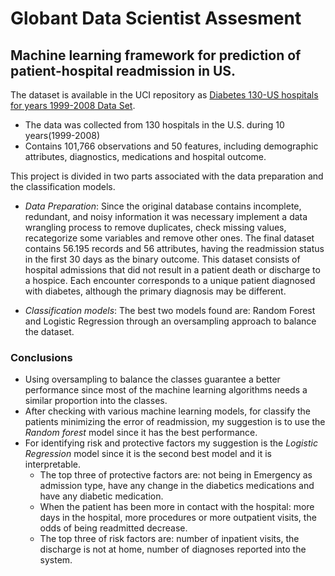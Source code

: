 # Globant Data Scientist Assesment

## Machine learning framework for prediction of patient-hospital readmission in US.

The dataset is available in the UCI repository as [Diabetes 130-US hospitals for years 1999-2008 Data Set](https://archive.ics.uci.edu/ml/datasets/Diabetes+130-US+hospitals+for+years+1999-2008#). 

- The data was collected from 130 hospitals in the U.S. during 10 years(1999-2008)
- Contains 101,766 observations and 50 features, including demographic attributes, diagnostics, medications and hospital outcome.

This project is divided in two parts associated with the data preparation and the classification models. 
- *Data Preparation*:
Since the original database contains incomplete, redundant, and noisy information it was necessary implement a data wrangling process to remove duplicates, check missing values, recategorize some variables and remove other ones. The final dataset contains 56.195 records and 56 attributes, having the readmission status in the first 30 days as the binary outcome. This dataset consists of hospital admissions that did not result in a patient death or discharge to a hospice. Each encounter corresponds to a unique patient diagnosed with diabetes, although the primary diagnosis may be different.

- *Classification models*:
The best two models found are: Random Forest and Logistic Regression through an oversampling approach to balance the dataset.

### Conclusions

* Using oversampling to balance the classes guarantee a better performance since most of the machine learning algorithms needs a similar proportion into the classes.
* After checking with various machine learning models, for classify the patients minimizing the error of readmission, my suggestion is to use the *Random forest* model since it has the best performance.
* For identifying risk and protective factors my suggestion is the *Logistic Regression* model since it is the second best model and it is interpretable.
    * The top three of protective factors are: not being in Emergency as admission type, have any change in the diabetics medications and  have any diabetic medication.
    * When the patient has been more in contact with the hospital: more days in the hospital, more procedures or more outpatient visits, the odds of being readmitted decrease.
    * The top three of risk factors are: number of inpatient visits, the discharge is not at home,  number of diagnoses reported into the system.
